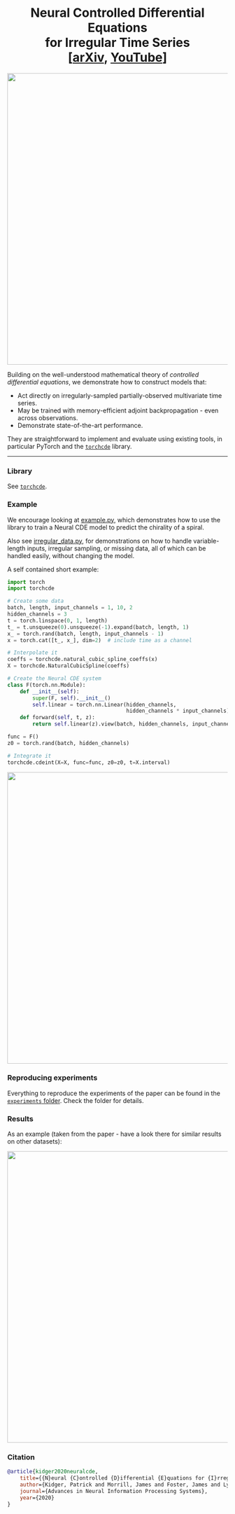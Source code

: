 <h1 align='center'> Neural Controlled Differential Equations<br>
    for Irregular Time Series<br>
    [<a href="https://arxiv.org/abs/2005.08926">arXiv</a>, <a href="https://www.youtube.com/watch?v=sbcIKugElZ4">YouTube</a>] </h1>

<p align="center">
<img align="middle" src="./imgs/main.png" width="666" />
</p>

Building on the well-understood mathematical theory of _controlled differential equations_, we demonstrate how to construct models that:
+ Act directly on irregularly-sampled partially-observed multivariate time series.
+ May be trained with memory-efficient adjoint backpropagation - even across observations.
+ Demonstrate state-of-the-art performance.

They are straightforward to implement and evaluate using existing tools, in particular PyTorch and the [`torchcde`](https://github.com/patrick-kidger/torchcde) library.

----

### Library
See [`torchcde`](https://github.com/patrick-kidger/torchcde).

### Example
We encourage looking at [example.py](https://github.com/patrick-kidger/torchcde/blob/master/example/example.py), which demonstrates how to use the library to train a Neural CDE model to predict the chirality of a spiral.

Also see [irregular_data.py](https://github.com/patrick-kidger/torchcde/blob/master/example/irregular_data.py), for demonstrations on how to handle variable-length inputs, irregular sampling, or missing data, all of which can be handled easily, without changing the model.

A self contained short example:
```python
import torch
import torchcde

# Create some data
batch, length, input_channels = 1, 10, 2
hidden_channels = 3
t = torch.linspace(0, 1, length)
t_ = t.unsqueeze(0).unsqueeze(-1).expand(batch, length, 1)
x_ = torch.rand(batch, length, input_channels - 1)
x = torch.cat([t_, x_], dim=2)  # include time as a channel

# Interpolate it
coeffs = torchcde.natural_cubic_spline_coeffs(x)
X = torchcde.NaturalCubicSpline(coeffs)

# Create the Neural CDE system
class F(torch.nn.Module):
    def __init__(self):
        super(F, self).__init__()
        self.linear = torch.nn.Linear(hidden_channels, 
                                      hidden_channels * input_channels)
    def forward(self, t, z):
        return self.linear(z).view(batch, hidden_channels, input_channels)

func = F()
z0 = torch.rand(batch, hidden_channels)

# Integrate it
torchcde.cdeint(X=X, func=func, z0=z0, t=X.interval)
```

<p align="center">
<img align="middle" src="./imgs/spiral.png" width="666" />
</p>

### Reproducing experiments
Everything to reproduce the experiments of the paper can be found in the [`experiments` folder](./experiments). Check the folder for details.

### Results
As an example (taken from the paper - have a look there for similar results on other datasets):

<p align="center">
<img align="middle" src="./imgs/ct.png" width="666" />
</p>

### Citation
```bibtex
@article{kidger2020neuralcde,
    title={{N}eural {C}ontrolled {D}ifferential {E}quations for {I}rregular {T}ime {S}eries},
    author={Kidger, Patrick and Morrill, James and Foster, James and Lyons, Terry},
    journal={Advances in Neural Information Processing Systems},
    year={2020}
}
```
